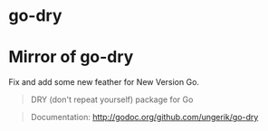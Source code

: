 go-dry
======

# Mirror of go-dry

Fix and add some new feather for New Version Go.

> DRY (don't repeat yourself) package for Go

> Documentation: http://godoc.org/github.com/ungerik/go-dry